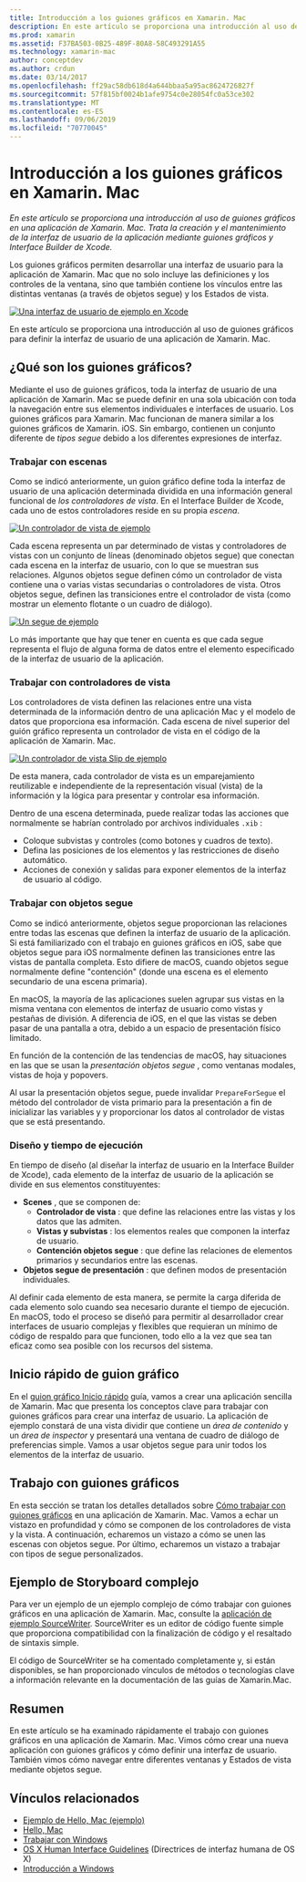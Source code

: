 ```yaml
---
title: Introducción a los guiones gráficos en Xamarin. Mac
description: En este artículo se proporciona una introducción al uso de guiones gráficos en una aplicación de Xamarin. Mac. En él, se describe cómo crear y mantener la interfaz de usuario de la aplicación mediante guiones gráficos e Interface Builder de Xcode.
ms.prod: xamarin
ms.assetid: F37BA503-0B25-489F-80A8-58C493291A55
ms.technology: xamarin-mac
author: conceptdev
ms.author: crdun
ms.date: 03/14/2017
ms.openlocfilehash: ff29ac58db618d4a644bbaa5a95ac8624726827f
ms.sourcegitcommit: 57f815bf0024b1afe9754c0e28054fc0a53ce302
ms.translationtype: MT
ms.contentlocale: es-ES
ms.lasthandoff: 09/06/2019
ms.locfileid: "70770045"
---
```

# <a name="introduction-to-storyboards-in-xamarinmac"></a>Introducción a los guiones gráficos en Xamarin. Mac

_En este artículo se proporciona una introducción al uso de guiones gráficos en una aplicación de Xamarin. Mac. Trata la creación y el mantenimiento de la interfaz de usuario de la aplicación mediante guiones gráficos y Interface Builder de Xcode._

Los guiones gráficos permiten desarrollar una interfaz de usuario para la aplicación de Xamarin. Mac que no solo incluye las definiciones y los controles de la ventana, sino que también contiene los vínculos entre las distintas ventanas (a través de objetos segue) y los Estados de vista.

[![](images/intro01.png "Una interfaz de usuario de ejemplo en Xcode")](images/intro01.png#lightbox)

En este artículo se proporciona una introducción al uso de guiones gráficos para definir la interfaz de usuario de una aplicación de Xamarin. Mac.

<a name="What-are-Storyboards" />

## <a name="what-are-storyboards"></a>¿Qué son los guiones gráficos?

Mediante el uso de guiones gráficos, toda la interfaz de usuario de una aplicación de Xamarin. Mac se puede definir en una sola ubicación con toda la navegación entre sus elementos individuales e interfaces de usuario. Los guiones gráficos para Xamarin. Mac funcionan de manera similar a los guiones gráficos de Xamarin. iOS. Sin embargo, contienen un conjunto diferente de _tipos segue_ debido a los diferentes expresiones de interfaz.

<a name="Working-with-Scenes" />

### <a name="working-with-scenes"></a>Trabajar con escenas

Como se indicó anteriormente, un guion gráfico define toda la interfaz de usuario de una aplicación determinada dividida en una información general funcional de _los controladores de vista_. En el Interface Builder de Xcode, cada uno de estos controladores reside en su propia _escena_.

[![](images/intro02.png "Un controlador de vista de ejemplo")](images/intro02.png#lightbox)

Cada escena representa un par determinado de vistas y controladores de vistas con un conjunto de líneas (denominado objetos segue) que conectan cada escena en la interfaz de usuario, con lo que se muestran sus relaciones. Algunos objetos segue definen cómo un controlador de vista contiene una o varias vistas secundarias o controladores de vista. Otros objetos segue, definen las transiciones entre el controlador de vista (como mostrar un elemento flotante o un cuadro de diálogo). 

[![](images/intro03.png "Un segue de ejemplo")](images/intro03.png#lightbox)

Lo más importante que hay que tener en cuenta es que cada segue representa el flujo de alguna forma de datos entre el elemento especificado de la interfaz de usuario de la aplicación.

<a name="Working-with-View-Controllers" />

### <a name="working-with-view-controllers"></a>Trabajar con controladores de vista

Los controladores de vista definen las relaciones entre una vista determinada de la información dentro de una aplicación Mac y el modelo de datos que proporciona esa información. Cada escena de nivel superior del guión gráfico representa un controlador de vista en el código de la aplicación de Xamarin. Mac.

[![](images/intro04.png "Un controlador de vista Slip de ejemplo")](images/intro04.png#lightbox)

De esta manera, cada controlador de vista es un emparejamiento reutilizable e independiente de la representación visual (vista) de la información y la lógica para presentar y controlar esa información.

Dentro de una escena determinada, puede realizar todas las acciones que normalmente se habrían controlado por archivos individuales `.xib` : 

- Coloque subvistas y controles (como botones y cuadros de texto).
- Defina las posiciones de los elementos y las restricciones de diseño automático.
- Acciones de conexión y salidas para exponer elementos de la interfaz de usuario al código.

<a name="Working-with-Segues" />

### <a name="working-with-segues"></a>Trabajar con objetos segue

Como se indicó anteriormente, objetos segue proporcionan las relaciones entre todas las escenas que definen la interfaz de usuario de la aplicación. Si está familiarizado con el trabajo en guiones gráficos en iOS, sabe que objetos segue para iOS normalmente definen las transiciones entre las vistas de pantalla completa. Esto difiere de macOS, cuando objetos segue normalmente define "contención" (donde una escena es el elemento secundario de una escena primaria).

En macOS, la mayoría de las aplicaciones suelen agrupar sus vistas en la misma ventana con elementos de interfaz de usuario como vistas y pestañas de división. A diferencia de iOS, en el que las vistas se deben pasar de una pantalla a otra, debido a un espacio de presentación físico limitado.

En función de la contención de las tendencias de macOS, hay situaciones en las que se usan la _presentación objetos segue_ , como ventanas modales, vistas de hoja y popovers.

Al usar la presentación objetos segue, puede invalidar `PrepareForSegue` el método del controlador de vista primario para la presentación a fin de inicializar las variables y y proporcionar los datos al controlador de vistas que se está presentando.

<a name="Design-and-Run-Times" />

### <a name="design-and-run-times"></a>Diseño y tiempo de ejecución

En tiempo de diseño (al diseñar la interfaz de usuario en la Interface Builder de Xcode), cada elemento de la interfaz de usuario de la aplicación se divide en sus elementos constituyentes:

- **Scenes** , que se componen de:
  - **Controlador de vista** : que define las relaciones entre las vistas y los datos que las admiten.
  - **Vistas y subvistas** : los elementos reales que componen la interfaz de usuario.
  - **Contención objetos segue** : que define las relaciones de elementos primarios y secundarios entre las escenas.
- **Objetos segue de presentación** : que definen modos de presentación individuales. 

Al definir cada elemento de esta manera, se permite la carga diferida de cada elemento solo cuando sea necesario durante el tiempo de ejecución. En macOS, todo el proceso se diseñó para permitir al desarrollador crear interfaces de usuario complejas y flexibles que requieran un mínimo de código de respaldo para que funcionen, todo ello a la vez que sea tan eficaz como sea posible con los recursos del sistema.

<a name="Storyboard-Quick-Start" />

## <a name="storyboard-quick-start"></a>Inicio rápido de guion gráfico

En el [guion gráfico Inicio rápido](~/mac/platform/storyboards/quickstart.md) guía, vamos a crear una aplicación sencilla de Xamarin. Mac que presenta los conceptos clave para trabajar con guiones gráficos para crear una interfaz de usuario. La aplicación de ejemplo constará de una vista dividir que contiene un _área de contenido_ y un _área de inspector_ y presentará una ventana de cuadro de diálogo de preferencias simple. Vamos a usar objetos segue para unir todos los elementos de la interfaz de usuario.

<a name="Working-with-Storyboards" />

## <a name="working-with-storyboards"></a>Trabajo con guiones gráficos

En esta sección se tratan los detalles detallados sobre [Cómo trabajar con guiones gráficos](~/mac/platform/storyboards/indepth.md) en una aplicación de Xamarin. Mac. Vamos a echar un vistazo en profundidad y cómo se componen de los controladores de vista y la vista. A continuación, echaremos un vistazo a cómo se unen las escenas con objetos segue. Por último, echaremos un vistazo a trabajar con tipos de segue personalizados. 

<a name="Complex-Storyboard-Example" />

## <a name="complex-storyboard-example"></a>Ejemplo de Storyboard complejo

Para ver un ejemplo de un ejemplo complejo de cómo trabajar con guiones gráficos en una aplicación de Xamarin. Mac, consulte la [aplicación de ejemplo SourceWriter](https://docs.microsoft.com/samples/xamarin/mac-samples/sourcewriter). SourceWriter es un editor de código fuente simple que proporciona compatibilidad con la finalización de código y el resaltado de sintaxis simple.

El código de SourceWriter se ha comentado completamente y, si están disponibles, se han proporcionado vínculos de métodos o tecnologías clave a información relevante en la documentación de las guías de Xamarin.Mac.

<a name="Summary" />

## <a name="summary"></a>Resumen

En este artículo se ha examinado rápidamente el trabajo con guiones gráficos en una aplicación de Xamarin. Mac. Vimos cómo crear una nueva aplicación con guiones gráficos y cómo definir una interfaz de usuario. También vimos cómo navegar entre diferentes ventanas y Estados de vista mediante objetos segue.

## <a name="related-links"></a>Vínculos relacionados

- [Ejemplo de Hello, Mac (ejemplo)](https://docs.microsoft.com/samples/xamarin/mac-samples/hello-mac)
- [Hello, Mac](~/mac/get-started/hello-mac.md)
- [Trabajar con Windows](~/mac/user-interface/window.md)
- [OS X Human Interface Guidelines](https://developer.apple.com/library/mac/documentation/UserExperience/Conceptual/OSXHIGuidelines/) (Directrices de interfaz humana de OS X)
- [Introducción a Windows](https://developer.apple.com/library/mac/documentation/Cocoa/Conceptual/WinPanel/Introduction.html#//apple_ref/doc/uid/10000031-SW1)
